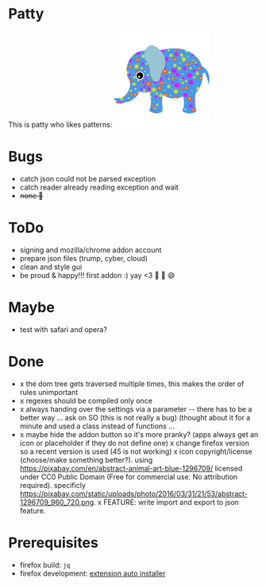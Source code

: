 # Patty

This is patty who likes patterns:
![A picture of patty who likes patterns](https://raw.githubusercontent.com/inktrap/patty/master/image/abstract-1296709_192_192.png)

# Bugs

 - catch json could not be parsed exception
 - catch reader already reading exception and wait
 - <s> none :tada: </s>

# ToDo

 - signing and mozilla/chrome addon account
 - prepare json files (trump, cyber, cloud)
 - clean and style gui
 - be proud & happy!!! first addon :) yay <3 :tada: :clap: :smile:

# Maybe

 - test with safari and opera?

# Done

 - x the dom tree gets traversed multiple times, this makes the order of rules unimportant
 - x regexes should be compiled only once
 - x always handing over the settings via a parameter -- there has to be a better way … ask on SO (this is not really a bug) (thought about it for a minute and used a class instead of functions …
 - x maybe hide the addon button so it's more pranky? (apps always get an icon or placeholder if they do not define one)
 x change firefox version so a recent version is used (45 is not working)
 x icon copyright/license (choose/make something better?). using <https://pixabay.com/en/abstract-animal-art-blue-1296709/> licensed under CC0 Public Domain (Free for commercial use. No attribution required). specificly <https://pixabay.com/static/uploads/photo/2016/03/31/21/53/abstract-1296709_960_720.png>.
 x FEATURE: write import and export to json feature.

# Prerequisites

 - firefox build: ``jq``
 - firefox development: [extension auto installer](https://github.com/palant/autoinstaller)

